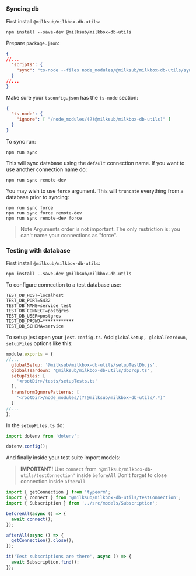 ### Syncing db
First install `@milksub/milkbox-db-utils`:
```shell script
npm install --save-dev @milksub/milkbox-db-utils
```

Prepare `package.json`:
```json
{
//...
  "scripts": {
    "sync": "ts-node --files node_modules/@milksub/milkbox-db-utils/sync.ts",
  }
//...
}
```

Make sure your `tsconfig.json` has the `ts-node` section:
```json
{
  "ts-node": {
    "ignore": [ "/node_modules/(?!@milksub/milkbox-db-utils)" ]
  }
}
```

To sync run:
```shell script
npm run sync
```

This will sync database using the `default` connection name. If you want to use another connection name do:
```shell script
npm run sync remote-dev
```

You may wish to use `force` argument. This will `truncate` everything from a database prior to syncing:
```shell script
npm run sync force
npm run sync force remote-dev
npm run sync remote-dev force
```
> Note
> Arguments order is not important. The only restriction is: you can't name your connections as "force".


### Testing with database

First install `@milksub/milkbox-db-utils`:
```shell script
npm install --save-dev @milksub/milkbox-db-utils
```

To configure connection to a test database use:
```dotenv
TEST_DB_HOST=localhost
TEST_DB_PORT=5432
TEST_DB_NAME=service_test
TEST_DB_CONNECT=postgres
TEST_DB_USER=postgres
TEST_DB_PASWD=************
TEST_DB_SCHEMA=service
```

To setup jest open your `jest.config.ts`. Add `globalSetup, globalTeardown, setupFiles` options like this:

```javascript
module.exports = {
//...
  globalSetup: '@milksub/milkbox-db-utils/setupTestDb.js',
  globalTeardown: '@milksub/milkbox-db-utils/dbDrop.ts',
  setupFiles: [
    '<rootDir>/tests/setupTests.ts'
  ],
  transformIgnorePatterns: [
    '<rootDir>/node_modules/(?!@milksub/milkbox-db-utils/.*)'
  ]
//...
};
```

In the `setupFiles.ts` do:
```typescript
import dotenv from 'dotenv';

dotenv.config();
``` 

And finally inside your test suite import models:

> **IMPORTANT!**
> Use `connect` from `'@milksub/milkbox-db-utils/testConnection'` inside `beforeAll`
> Don't forget to close connection inside `afterAll`

```typescript
import { getConnection } from 'typeorm';
import { connect } from '@milksub/milkbox-db-utils/testConnection';
import { Subscription } from '../src/models/Subscription';

beforeAll(async () => {
  await connect();
});

afterAll(async () => {
  getConnection().close();
});

it('Test subscriptions are there', async () => {
  await Subscription.find();
});
```
